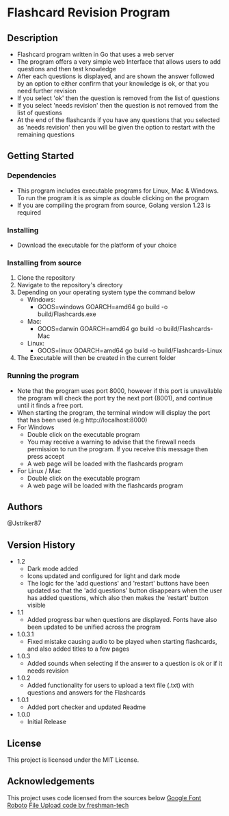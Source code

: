 # Flashcard Revision Program

## Description
* Flashcard program written in Go that uses a web server
* The program offers a very simple web Interface that allows users to add questions and then test knowledge
* After each questions is displayed, and are shown the answer followed by an option to either confirm that your knowledge is ok, or that you need further revision
* If you select 'ok' then the question is removed from the list of questions
* If you select 'needs revision' then the question is not removed from the list of questions
* At the end of the flashcards if you have any questions that you selected as 'needs revision' then you will be given the option to restart with the remaining questions 
## Getting Started

### Dependencies
* This program includes executable programs for Linux, Mac & Windows. To run the program it is as simple as double clicking on the program
* If you are compiling the program from source, Golang version 1.23 is required 
### Installing
* Download the executable for the platform of your choice

### Installing from source
1. Clone the repository
2. Navigate to the repository's  directory
3. Depending on your operating system type the command below
    - Windows:
        - GOOS=windows GOARCH=amd64 go build -o build/Flashcards.exe
    - Mac:
        - GOOS=darwin GOARCH=amd64 go build -o build/Flashcards-Mac
    - Linux:
        - GOOS=linux GOARCH=amd64 go build -o build/Flashcards-Linux
4. The Executable will then be created in the current folder
### Running the program
* Note that the program uses port 8000, however if this port is unavailable the program will check the port try the next port (8001), and continue until it finds a free port.
* When starting the program, the terminal window will display the port that has been used (e.g http://localhost:8000)
* For Windows 
    * Double click on the executable program
    * You may receive a warning to advise that the firewall needs permission to run the program. If you receive this message then press accept 
    * A web page will be loaded with the flashcards program
* For Linux / Mac 
    * Double click on the executable program
    * A web page will be loaded with the flashcards program

## Authors
@Jstriker87
## Version History
* 1.2
    * Dark mode added
    * Icons updated and configured for light and dark mode
    * The logic for the 'add questions' and 'restart' buttons have been updated so that the 'add questions' button disappears when the user has added questions, which also then makes the 'restart' button visible
* 1.1    
    * Added progress bar when questions are displayed. Fonts have also been updated to be unified across the program
* 1.0.3.1
    * Fixed mistake causing audio to be played when starting flashcards, and also added titles to a few pages
* 1.0.3
    * Added sounds when selecting if the answer to a question is ok or if it needs revision
* 1.0.2 
    * Added functionality for users to upload a text file (.txt) with questions and answers for the Flashcards
* 1.0.1
    * Added port checker and updated Readme
* 1.0.0
    * Initial Release

## License
This project is licensed under the MIT License.

## Acknowledgements
This project uses code licensed from the sources below
[Google Font Roboto](https://fonts.google.com/specimen/Roboto/about)
[File Upload code by freshman-tech](https://github.com/Freshman-tech/file-upload)
